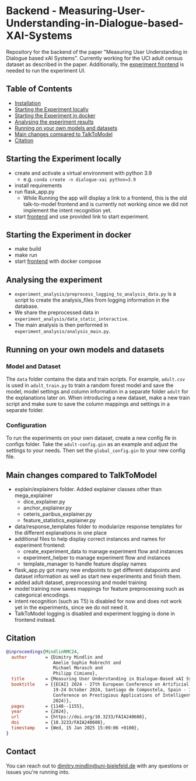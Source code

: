 # Backend - Measuring-User-Understanding-in-Dialogue-based-XAI-Systems

Repository for the backend of the paper "Measuring User Understanding in Dialogue based xAI Systems".
Currently working for the UCI adult census dataset as described in the paper.
Additionally,
the [experiment frontend](https://github.com/dimitrymindlin/Measuring-User-Understanding-in-Dialogue-based-XAI-Systems-Frontend.git)
is needed to run the experiment UI.

## Table of Contents
- [Installation](#installation)
- [Starting the Experiment locally](#starting-the-experiment-locally)
- [Starting the Experiment in docker](#starting-the-experiment-in-docker)
- [Analysing the experiment results](#analysing-the-experiment)
- [Running on your own models and datasets](#running-on-your-own-models-and-datasets)
- [Main changes compared to TalkToModel](#main-changes-compared-to-talktomodel)
- [Citation](#citation)

## Starting the Experiment locally

- create and activate a virtual environment with python 3.9 
  - e.g. ``conda create -n dialogue-xai python=3.9``
- install requirements
- run flask_app.py 
  - While Running the app will display a link to a frontend, this is the old talk-to-model frontend and is currently not
  working since we did not implement the intent recognition yet.
- start [frontend](https://github.com/dimitrymindlin/Measuring-User-Understanding-in-Dialogue-based-XAI-Systems-Frontend?tab=readme-ov-file) and use provided link to start experiment.

## Starting the Experiment in docker

 - make build
 - make run
 - start [frontend](https://github.com/dimitrymindlin/Measuring-User-Understanding-in-Dialogue-based-XAI-Systems-Frontend?tab=readme-ov-file) with docker compose

## Analysing the experiment

- ``experiment_analysis/preprocess_logging_to_analysis_data.py`` is a script to create the analysis_files from logging information in the database.
- We share the preprocessed data in ``experiment_analysis/data_static_interactive``.
- The main analysis is then performed in ``experiment_analysis/analysis_main.py``.

## Running on your own models and datasets

### Model and Dataset
The `data` folder contains the data and train scripts. For example, `adult.csv` is used in `adult_train.py` to train a 
random forest model and save the model, model settings and column information in a separate folder `adult` for the 
explanations later on. When introducing a new dataset, make a new train script and make sure to save the column mappings
and settings in a separate folder.

### Configuration
To run the experiments on your own dataset, create a new config fle in configs folder. Take the `adult-config.gin` as 
an example and adjust the settings to your needs. Then set the `global_config.gin` to your new config file.

## Main changes compared to TalkToModel

- explain/explainers folder. Added explainer classes other than mega_explainer
    - dice_explainer.py
    - anchor_explainer.py
    - ceteris_paribus_explainer.py
    - feature_statistics_explainer.py
- data/response_templates folder to modularize response templates for the different explanations in one place
- additional files to help display correct instances and names for experiment frontend:
    - create_experiment_data to manage experiment flow and instances
    - experiment_helper to manage experiment flow and instances
    - template_manager to handle feature display names
- flask_app.py got many new endpoints to get different datapoints and dataset information as well
  as start new experiments and finish them.
- added adult dataset, preprocessing and model training
- model training now saves mappings for feature preprocessing such as categorical encodings.
- intent recognition (such as T5) is disabled for now and does not work yet in the experiments,
  since we do not need it.
- TalkToModel logging is disabled and experiment logging is done in frontend instead.

## Citation

```bibtex
@inproceedings{MindlinRMC24,
  author       = {Dimitry Mindlin and
                  Amelie Sophie Robrecht and
                  Michael Morasch and
                  Philipp Cimiano},
  title        = {Measuring User Understanding in Dialogue-Based xAI Systems},
  booktitle    = {{ECAI} 2024 - 27th European Conference on Artificial Intelligence,
                  19-24 October 2024, Santiago de Compostela, Spain - Including 13th
                  Conference on Prestigious Applications of Intelligent Systems {(PAIS}
                  2024)},
  pages        = {1148--1155},
  year         = {2024},
  url          = {https://doi.org/10.3233/FAIA240608},
  doi          = {10.3233/FAIA240608},
  timestamp    = {Wed, 15 Jan 2025 15:09:06 +0100},
}
```

## Contact

You can reach out to dimitry.mindlin@uni-bielefeld.de with any questions or issues you're running into.

